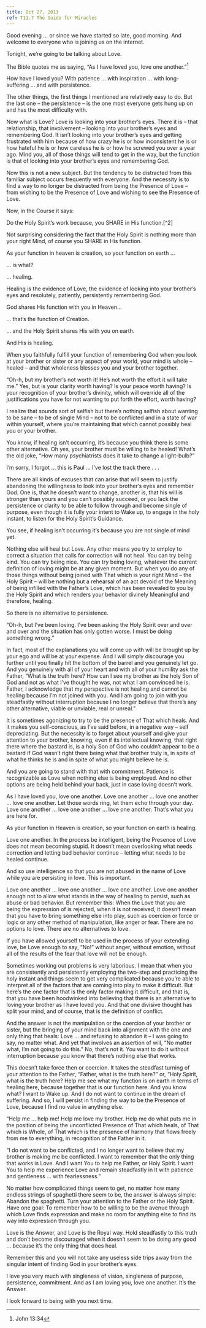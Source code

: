 ```yaml
---
title: Oct 27, 2013
ref: T11.7 The Guide for Miracles
---
```


Good evening &hellip; or since we have started so late, good morning.
And welcome to everyone who is joining us on the internet.

Tonight, we&rsquo;re going to be talking about Love.

The Bible quotes me as saying, &ldquo;As I have loved you, love one
another.&rdquo;[^1]

How have I loved you? With patience &hellip; with inspiration &hellip;
with long-suffering &hellip; and with persistence.

The other things, the first things I mentioned are relatively easy to
do. But the last one &ndash; the persistence &ndash; is the one most
everyone gets hung up on and has the most difficulty with.

Now what is Love? Love is looking into your brother&rsquo;s eyes. There
it is &ndash; that relationship, that involvement &ndash; looking into
your brother&rsquo;s eyes and remembering God. It isn&rsquo;t looking
into your brother&rsquo;s eyes and getting frustrated with him because
of how crazy he is or how inconsistent he is or how hateful he is or how
careless he is or how he screwed you over a year ago. Mind you, all of
those things will tend to get in the way, but the function is that of
looking into your brother&rsquo;s eyes and remembering God.

Now this is not a new subject. But the tendency to be distracted from
this familiar subject occurs frequently with everyone. And the necessity
is to find a way to no longer be distracted from being the Presence of
Love &ndash; from wishing to be the Presence of Love and wishing to see
the Presence of Love.

Now, in the Course it says:

<div markdown="1" class="well book">
Do the Holy Spirit&rsquo;s work because, you SHARE in His function.[^2]
</div>

Not surprising considering the fact that the Holy Spirit is nothing more
than your right Mind, of course you SHARE in His function.

<div markdown="1" class="well book">
As your function in heaven is creation, so your function on earth
&hellip;
</div>

&hellip; is what?

<div markdown="1" class="well book">
&hellip; healing.
</div>

Healing is the evidence of Love, the evidence of looking into your
brother&rsquo;s eyes and resolutely, patiently, persistently remembering
God.

<div markdown="1" class="well book">
God shares His function with you in Heaven&hellip;
</div>

&hellip; that&rsquo;s the function of Creation.

<div markdown="1" class="well book">
&hellip; and the Holy Spirit shares His with you on earth.
</div>

And His is healing.

When you faithfully fulfill your function of remembering God when you
look at your brother or sister or any aspect of your world, your mind is
whole &ndash; healed &ndash; and that wholeness blesses you and your
brother together.

&ldquo;Oh-h, but my brother&rsquo;s not worth it! He&rsquo;s not worth
the effort it will take me.&rdquo; Yes, but is your clarity worth
having? Is your peace worth having? Is your recognition of your
brother&rsquo;s divinity, which will override all of the justifications
you have for not wanting to put forth the effort, worth having?

I realize that sounds sort of selfish but there&rsquo;s nothing selfish
about wanting to be sane &ndash; to be of single Mind &ndash; not to be
conflicted and in a state of war within yourself, where you&rsquo;re
maintaining that which cannot possibly heal you or your brother.

You know, if healing isn&rsquo;t occurring, it&rsquo;s because you think
there is some other alternative. Oh yes, your brother must be willing to
be healed! What&rsquo;s the old joke, &ldquo;How many psychiatrists does
it take to change a light-bulb?&rdquo;

I&rsquo;m sorry, I forgot &hellip; this is Paul &hellip; I&rsquo;ve lost
the track there .  . .

There are all kinds of excuses that can arise that will seem to
justify abandoning the willingness to look into your brother&rsquo;s
eyes and remember God. One is, that he doesn&rsquo;t want to change,
another is, that his will is stronger than yours and you can&rsquo;t
possibly succeed, or you lack the persistence or clarity to be able to
follow through and become single of purpose, even though it is fully
your intent to Wake up, to engage in the holy instant, to listen for the
Holy Spirit&rsquo;s Guidance.

You see, if healing isn&rsquo;t occurring it&rsquo;s because you are not
single of mind yet.

Nothing else will heal but Love. Any other means you try to employ to
correct a situation that calls for correction will not heal. You can try
being kind. You can try being nice. You can try being loving, whatever
the current definition of loving might be at any given moment.  But when
you do any of those things without being joined with That which is your
right Mind &ndash; the Holy Spirit &ndash; will be nothing but a
rehearsal of an act devoid of the Meaning of being infilled with the
Father&rsquo;s Love, which has been revealed to you by the Holy Spirit
and which renders your behavior divinely Meaningful and therefore,
healing.

So there is no alternative to persistence.

&ldquo;Oh-h, but I&rsquo;ve been loving. I&rsquo;ve been asking the Holy
Spirit over and over and over and the situation has only gotten worse. I
must be doing something wrong.&rdquo;

In fact, most of the explanations you will come up with will be brought
up by your ego and will be at your expense. And I will simply discourage
you further until you finally hit the bottom of the barrel and you
genuinely let go. And you genuinely with all of your heart and with all
of your humility ask the Father, &ldquo;What is the truth here?  How can
I see my brother as the holy Son of God and not as what I&rsquo;ve
thought he was, not what I am convinced he is. Father, I acknowledge
that my perspective is not healing and cannot be healing because
I&rsquo;m not joined with you. And I am going to join with you
steadfastly without interruption because I no longer believe that
there&rsquo;s any other alternative, viable or unviable, real or
unreal.&rdquo;

It is sometimes agonizing to try to be the presence of That which heals.
And it makes you self-conscious, as I&rsquo;ve said before, in a
negative way &ndash; self depreciating. But the necessity is to forget
about yourself and give your attention to your brother, knowing, even if
its intellectual knowing, that right there where the bastard is, is a
holy Son of God who couldn&rsquo;t appear to be a bastard if God
wasn&rsquo;t right there being what that brother truly is, in spite of
what he thinks he is and in spite of what you might believe he is.

And you are going to stand with that with commitment. Patience is
recognizable as Love when nothing else is being employed. And no other
options are being held behind your back, just in case loving
doesn&rsquo;t work.

As I have loved you, love one another. Love one another &hellip; love
one another &hellip; love one another. Let those words ring, let them
echo through your day. Love one another &hellip; love one another
&hellip; love one another. That&rsquo;s what you are here for.

<div markdown="1" class="well book">
As your function in Heaven is creation, so your function on earth is
healing.
</div>

Love one another. In the process be intelligent, being the Presence of
Love does not mean becoming stupid. It doesn&rsquo;t mean overlooking
what needs correction and letting bad behavior continue &ndash; letting
what needs to be healed continue.

And so use intelligence so that you are not abused in the name of Love
while you are persisting in love. This is important.

Love one another &hellip; love one another &hellip; love one another.
Love one another enough not to allow what stands in the way of healing
to persist, such as abuse or bad behavior. But remember this: When the
Love that you are being the expression of is rejected, when it is not
received, it doesn&rsquo;t mean that you have to bring something else
into play, such as coercion or force or logic or any other method of
manipulation, like anger or fear. There are no options to love. There
are no alternatives to love.

If you have allowed yourself to be used in the process of your extending
love, be Love enough to say, &ldquo;No!&rdquo; without anger, without
emotion, without all of the results of the fear that love will not be
enough.

Sometimes working out problems is very laborious.  I mean that when you
are consistently and persistently employing the two-step and practicing
the holy instant and things seem to get very complicated because
you&rsquo;re able to interpret all of the factors that are coming into
play to make it difficult. But here&rsquo;s the one factor that is the
only factor making it difficult, and that is, that you have been
hoodwinked into believing that there is an alternative to loving your
brother as I have loved you.  And that one divisive thought has split
your mind, and of course, that is the definition of conflict.

And the answer is not the manipulation or the coercion of your brother
or sister, but the bringing of your mind back into alignment with the
one and only thing that heals: Love &hellip; and refusing to abandon it
&ndash; I was going to say, no matter what. And yet that involves an
assertion of will, &ldquo;No matter what, I&rsquo;m not going to do
this.&rdquo; No, that&rsquo;s not it.  You want to do it without
interruption because you know that there&rsquo;s nothing else that
works.

This doesn&rsquo;t take force then or coercion. It takes the steadfast
turning of your attention to the Father, &ldquo;Father, what is the
truth here?&rdquo; or, &ldquo;Holy Spirit, what is the truth here? Help
me see what my function is on earth in terms of healing here, because
together that is our function here. And you know what? I want to Wake
up. And I do not want to continue in the dream of suffering. And so, I
will persist in finding the way to be the Presence of Love, because I
find no value in anything else.

&ldquo;Help me &hellip; help me! Help me love my brother. Help me do
what puts me in the position of being the unconflicted Presence of That
which heals, of That which is Whole, of That which is the presence of
harmony that flows freely from me to everything, in recognition of the
Father in it.

&ldquo;I do not want to be conflicted, and I no longer want to believe
that my brother is making me be conflicted. I want to remember that the
only thing that works is Love. And I want You to help me Father, or Holy
Spirit. I want You to help me experience Love and remain steadfastly in
It with patience and gentleness &hellip; with fearlessness.&rdquo;

No matter how complicated things seem to get, no matter how many endless
strings of spaghetti there seem to be, the answer is always simple:
Abandon the spaghetti. Turn your attention to the Father or the Holy
Spirit. Have one goal: To remember how to be willing to be the avenue
through which Love finds expression and make no room for anything else
to find its way into expression through you.

Love is the Answer, and Love is the Royal way. Hold steadfastly to this
truth and don&rsquo;t become discouraged when it doesn&rsquo;t seem to
be doing any good &hellip; because it&rsquo;s the only thing that does
heal.

Remember this and you will not take any useless side trips away from the
singular intent of finding God in your brother&rsquo;s eyes.

I love you very much with singleness of vision, singleness of purpose,
persistence, commitment. And as I am loving you, love one another.
It&rsquo;s the Answer.

I look forward to being with you next time.

[^1]: John 13:34
[^2]: T11.7 The Guide for Miracles

